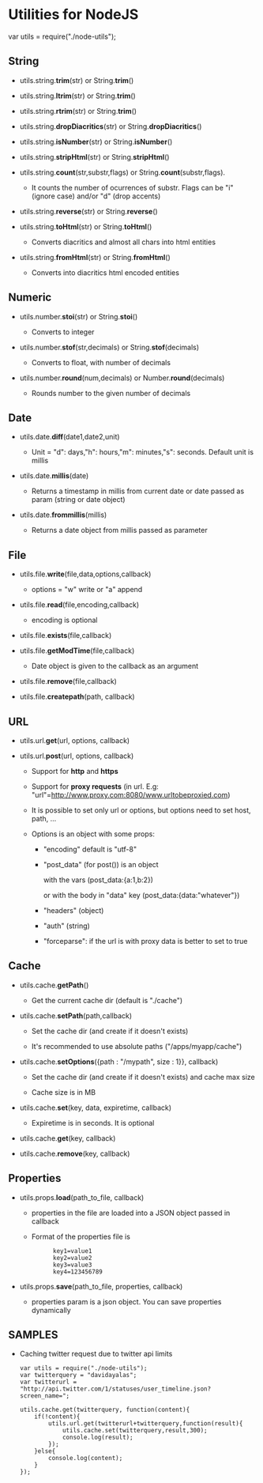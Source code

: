 Utilities for NodeJS
====================

var utils = require("./node-utils");

String
-------

-	utils.string.**trim**(str) or String.**trim**()

-	utils.string.**ltrim**(str) or String.**trim**()

-	utils.string.**rtrim**(str) or String.**trim**()

-	utils.string.**dropDiacritics**(str) or String.**dropDiacritics**()

-	utils.string.**isNumber**(str) or String.**isNumber**()

-	utils.string.**stripHtml**(str) or String.**stripHtml**()

-	utils.string.**count**(str,substr,flags) or String.**count**(substr,flags). 

	+	It counts the number of ocurrences of substr. Flags can be "i" (ignore case) and/or "d" (drop accents)<br />                                                                              
-	utils.string.**reverse**(str) or String.**reverse**()

-	utils.string.**toHtml**(str) or String.**toHtml**() 

	+	Converts diacritics and almost all chars into html entities<br />  

-	utils.string.**fromHtml**(str) or String.**fromHtml**() 

	+	Converts into diacritics html encoded entities

Numeric
--------

-	utils.number.**stoi**(str) or String.**stoi**()

	+	Converts to integer<br />  

-	utils.number.**stof**(str,decimals) or String.**stof**(decimals)

	+	Converts to float, with number of decimals<br />  

-	utils.number.**round**(num,decimals) or Number.**round**(decimals)

	+	Rounds number to the given number of decimals

Date
-----

-	utils.date.**diff**(date1,date2,unit) 

	+	Unit = "d": days,"h": hours,"m": minutes,"s": seconds. Default unit is millis<br />  

-	utils.date.**millis**(date) 

	+	Returns a timestamp in millis from current date or date passed as param (string or date object)<br />  

-	utils.date.**frommillis**(millis) 

	+	Returns a date object from millis passed as parameter


File
-----

-	utils.file.**write**(file,data,options,callback) 

	+	options = "w" write or "a" append<br />  

-	utils.file.**read**(file,encoding,callback) 

	+	encoding is optional<br />  

-	utils.file.**exists**(file,callback) 

-	utils.file.**getModTime**(file,callback)

	+	Date object is given to the callback as an argument<br />  

-	utils.file.**remove**(file,callback)

-	utils.file.**createpath**(path, callback)

URL
----

-	utils.url.**get**(url, options, callback) 

-	utils.url.**post**(url, options, callback) 

	*	Support for **http** and **https**
	*	Support for **proxy requests** (in url. E.g: "url"=http://www.proxy.com:8080/www.urltobeproxied.com)
	*	It is possible to set only url or options, but options need to set host, path, ...
	*	Options is an object with some props:

		+	"encoding" default is "utf-8"
		+	"post_data" (for post()) is an object 

			with the vars (post_data:{a:1,b:2})  

			or with the body in "data" key (post_data:{data:"whatever"})  

		+	"headers" (object)
		+	"auth" (string)
		+	"forceparse": if the url is with proxy data is better to set to true

Cache
------

-	utils.cache.**getPath**() 

	+	Get the current cache dir (default is "./cache")<br />  

-	utils.cache.**setPath**(path,callback)

	+	Set the cache dir (and create if it doesn't exists)
	
	+	It's recommended to use absolute paths ("/apps/myapp/cache")<br />  

-	utils.cache.**setOptions**({path : "/mypath", size : 1}}, callback)

	+	Set the cache dir (and create if it doesn't exists) and cache max size
	
	+	Cache size is in MB<br />  

-	utils.cache.**set**(key, data, expiretime, callback) 

	+	Expiretime is in seconds. It is optional<br />  

-	utils.cache.**get**(key, callback)

-	utils.cache.**remove**(key, callback)


Properties
----------

- utils.props.**load**(path_to_file, callback)

	+ properties in the file are loaded into a JSON object passed in callback
	
	+ Format of the properties file is 

				key1=value1
				key2=value2
				key3=value3
				key4=123456789

- utils.props.**save**(path_to_file, properties, callback)
	
	+ properties param is a json object. You can save properties dynamically


SAMPLES
--------

-	Caching twitter request due to twitter api limits 

		var utils = require("./node-utils");
		var twitterquery = "davidayalas";
		var twitterurl = "http://api.twitter.com/1/statuses/user_timeline.json?screen_name=";

		utils.cache.get(twitterquery, function(content){
			if(!content){
				utils.url.get(twitterurl+twitterquery,function(result){
					utils.cache.set(twitterquery,result,300);
					console.log(result);
				});
			}else{
				console.log(content);
			}
		});
